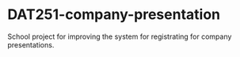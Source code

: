 # DAT251-company-presentation
School project for improving the system for registrating for company presentations.
